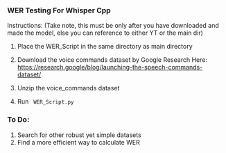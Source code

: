 ### WER Testing For Whisper Cpp 

Instructions: (Take note, this must be only after you have downloaded and made the model, else you can reference to either YT or the main dir)
1. Place the WER_Script in the same directory as main directory
2. Download the voice commands dataset by Google Research Here:
https://research.google/blog/launching-the-speech-commands-dataset/


3. Unzip the voice_commands dataset 
4. Run ``` WER_Script.py```




### To Do:
1. Search for other robust yet simple datasets
2. Find a more efficient way to calculate WER 

